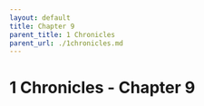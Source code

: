 ```yaml
---
layout: default
title: Chapter 9
parent_title: 1 Chronicles
parent_url: ./1chronicles.md
---
```


# 1 Chronicles - Chapter 9
